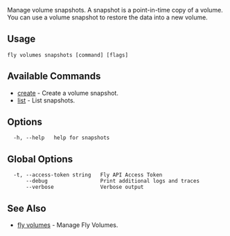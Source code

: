 Manage volume snapshots. A snapshot is a point-in-time copy of a volume. You can use a volume snapshot to restore the data into a new volume.
## Usage
~~~
fly volumes snapshots [command] [flags]
~~~

## Available Commands
* [create](/docs/flyctl/volumes-snapshots-create/)	 - Create a volume snapshot.
* [list](/docs/flyctl/volumes-snapshots-list/)	 - List snapshots.

## Options

~~~
  -h, --help   help for snapshots
~~~

## Global Options

~~~
  -t, --access-token string   Fly API Access Token
      --debug                 Print additional logs and traces
      --verbose               Verbose output
~~~

## See Also

* [fly volumes](/docs/flyctl/volumes/)	 - Manage Fly Volumes.

